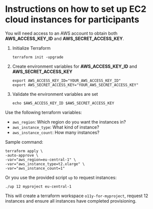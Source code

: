 # Instructions on how to set up EC2 cloud instances for participants

You will need access to an AWS account to obtain both **AWS_ACCESS_KEY_ID** and **AWS_SECRET_ACCESS_KEY**.

1. Initialize Terraform

    ```
    terraform init -upgrade
    ```

1. Create environment variables for **AWS_ACCESS_KEY_ID** and **AWS_SECRET_ACCESS_KEY**

    ```
    export AWS_ACCESS_KEY_ID="YOUR_AWS_ACCESS_KEY_ID"
    export AWS_SECRET_ACCESS_KEY="YOUR_AWS_SECRET_ACCESS_KEY"
    ```

1. Validate the environment variables are set

    ```
    echo $AWS_ACCESS_KEY_ID $AWS_SECRET_ACCESS_KEY
    ```

Use the following terraform variables:

- `aws_region`: Which region do you want the instances in?
- `aws_instance_type`: What kind of instance?
- `aws_instance_count`: How many instances?

Sample command:

```
terraform apply \
-auto-approve \
-var="aws_region=eu-central-1" \
-var="aws_instance_type=t2.xlarge" \
-var="aws_instance_count=1"
```

Or you use the provided script `up` to request instances:

```
./up 12 myproject eu-central-1
```

This will create a terraform workspace `o11y-for-myproject`, request 12 instances and ensure all instances have completed provisioning.
